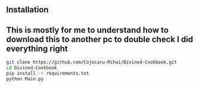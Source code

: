 ## Installation
## This is mostly for me to understand how to download this to another pc to double check I did everything right

```bash
git clone https://github.com/Cojocaru-Mihai/Divined-Cookbook.git
cd Divined-Cookbook
pip install -r requirements.txt
python Main.py

